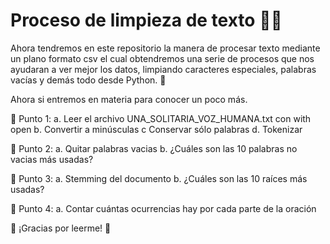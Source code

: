 # Proceso de limpieza de texto 🙋‍♀️

Ahora tendremos en este repositorio la manera de procesar texto mediante un plano formato csv el cual obtendremos una serie de procesos que nos ayudaran a ver mejor los datos, limpiando caracteres especiales, palabras vacías y demás todo desde Python. 🐍

Ahora si entremos en materia para conocer un poco más.



🍉 Punto 1:
a. Leer el archivo UNA_SOLITARIA_VOZ_HUMANA.txt con with open
b. Convertir a minúsculas
c Conservar sólo palabras
d. Tokenizar

🍉 Punto 2:
a. Quitar palabras vacias
b. ¿Cuáles son las 10 palabras no vacias más usadas?

🍉 Punto 3:
a. Stemming del documento
b. ¿Cuáles son las 10 raíces más usadas?

🍉 Punto 4:
a. Contar cuántas ocurrencias hay por cada parte de la oración




🦉 ¡Gracias por leerme! 🦉

